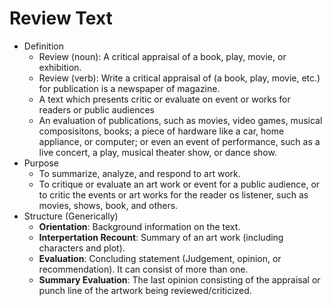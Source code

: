 # Review Text

- Definition
    - Review (noun): A critical appraisal of a book, play, movie, or exhibition.
    - Review (verb): Write a critical appraisal of (a book, play, movie, etc.) for publication is a newspaper of magazine.
    - A text which presents critic or evaluate on event or works for readers or public audiences
    - An evaluation of publications, such as movies, video games, musical composisitons, books; a piece of hardware like a car, home appliance, or computer; or even an event of performance, such as a live concert, a play, musical theater show, or dance show.
- Purpose
    - To summarize, analyze, and respond to art work.
    - To critique or evaluate an art work or event for a public audience, or to critic the events or art works for the reader os listener, such as movies, shows, book, and others.
- Structure (Generically)
    - **Orientation**: Background information on the text.
    - **Interpertation Recount**: Summary of an art work (including characters and plot).
    - **Evaluation**: Concluding statement (Judgement, opinion, or recommendation). It can consist of more than one.
    - **Summary Evaluation**: The last opinion consisting of the appraisal or punch line of the artwork being reviewed/criticized.